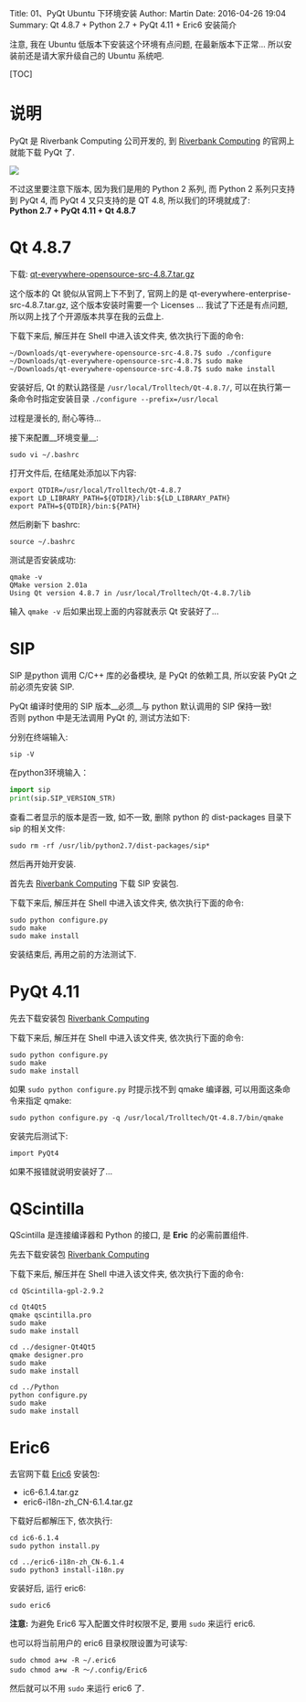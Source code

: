Title: 01、PyQt Ubuntu 下环境安装
Author: Martin
Date: 2016-04-26 19:04
Summary: Qt 4.8.7 + Python 2.7 + PyQt 4.11 + Eric6 安装简介

注意, 我在 Ubuntu 低版本下安装这个环境有点问题, 在最新版本下正常... 所以安装前还是请大家升级自己的 Ubuntu 系统吧.

[TOC]

# 说明
PyQt 是 Riverbank Computing 公司开发的, 到 [Riverbank Computing](https://www.riverbankcomputing.com/news) 的官网上就能下载 PyQt 了.

![](http://i63.tinypic.com/2lo6k5t.jpg)

不过这里要注意下版本, 因为我们是用的 Python 2 系列, 而 Python 2 系列只支持到 PyQt 4, 而 PyQt 4 又只支持的是 QT 4.8, 所以我们的环境就成了:<br>
__Python 2.7 + PyQt 4.11 + Qt 4.8.7__

# Qt 4.8.7
下载: [qt-everywhere-opensource-src-4.8.7.tar.gz](http://share.weiyun.com/97b8d2b831fec5c13cccb2880490b050)

这个版本的 Qt 貌似从官网上下不到了, 官网上的是 qt-everywhere-enterprise-src-4.8.7.tar.gz, 这个版本安装时需要一个 Licenses ... 我试了下还是有点问题, 所以网上找了个开源版本共享在我的云盘上.

下载下来后, 解压并在 Shell 中进入该文件夹, 依次执行下面的命令:

```shell
~/Downloads/qt-everywhere-opensource-src-4.8.7$ sudo ./configure
~/Downloads/qt-everywhere-opensource-src-4.8.7$ sudo make
~/Downloads/qt-everywhere-opensource-src-4.8.7$ sudo make install
```

安装好后, Qt 的默认路径是 `/usr/local/Trolltech/Qt-4.8.7/`, 可以在执行第一条命令时指定安装目录 `./configure --prefix=/usr/local`

过程是漫长的, 耐心等待...

接下来配置__环境变量__:

```shell
sudo vi ~/.bashrc
```

打开文件后, 在结尾处添加以下内容:

```
export QTDIR=/usr/local/Trolltech/Qt-4.8.7
export LD_LIBRARY_PATH=${QTDIR}/lib:${LD_LIBRARY_PATH}
export PATH=${QTDIR}/bin:${PATH}
```

然后刷新下 bashrc:

```shell
source ~/.bashrc
```

测试是否安装成功:

```shell
qmake -v
QMake version 2.01a
Using Qt version 4.8.7 in /usr/local/Trolltech/Qt-4.8.7/lib
```

输入 `qmake -v` 后如果出现上面的内容就表示 Qt 安装好了...

# SIP
SIP 是python 调用 C/C++ 库的必备模块, 是 PyQt 的依赖工具, 所以安装 PyQt 之前必须先安装 SIP.

PyQt 编译时使用的 SIP 版本__必须__与 python 默认调用的 SIP 保持一致!<br>
否则 python 中是无法调用 PyQt 的, 测试方法如下:

分别在终端输入:

```shell
sip -V
```

在python3环境输入：

```python
import sip
print(sip.SIP_VERSION_STR)
```

查看二者显示的版本是否一致, 如不一致, 删除 python 的 dist-packages 目录下 sip 的相关文件:

```shell
sudo rm -rf /usr/lib/python2.7/dist-packages/sip*
```

然后再开始开安装.

首先去 [Riverbank Computing](https://www.riverbankcomputing.com/software/sip/download) 下载 SIP 安装包.

下载下来后, 解压并在 Shell 中进入该文件夹, 依次执行下面的命令:

```shell
sudo python configure.py
sudo make
sudo make install
```

安装结束后, 再用之前的方法测试下.

# PyQt 4.11
先去下载安装包 [Riverbank Computing](https://www.riverbankcomputing.com/software/pyqt/download)

下载下来后, 解压并在 Shell 中进入该文件夹, 依次执行下面的命令:

```shell
sudo python configure.py
sudo make
sudo make install
```

如果 `sudo python configure.py` 时提示找不到 qmake 编译器, 可以用面这条命令来指定 qmake:

```shell
sudo python configure.py -q /usr/local/Trolltech/Qt-4.8.7/bin/qmake
```

安装完后测试下:

```
import PyQt4
```

如果不报错就说明安装好了...

# QScintilla
QScintilla 是连接编译器和 Python 的接口, 是 __Eric__ 的必需前置组件.

先去下载安装包 [Riverbank Computing](https://www.riverbankcomputing.com/software/qscintilla/download)

下载下来后, 解压并在 Shell 中进入该文件夹, 依次执行下面的命令:

```
cd QScintilla-gpl-2.9.2

cd Qt4Qt5
qmake qscintilla.pro
sudo make
sudo make install

cd ../designer-Qt4Qt5
qmake designer.pro
sudo make
sudo make install

cd ../Python
python configure.py
sudo make
sudo make install
```

# Eric6
去官网下载 [Eric6](http://eric-ide.python-projects.org/eric-download.html) 安装包:

- ic6\-6.1.4.tar.gz
- eric6\-i18n\-zh_CN\-6.1.4.tar.gz

下载好后都解压下, 依次执行:

```shell
cd ic6-6.1.4
sudo python install.py

cd ../eric6-i18n-zh_CN-6.1.4
sudo python3 install-i18n.py
```

安装好后, 运行 eric6:

```
sudo eric6
```

__注意:__ 为避免 Eric6 写入配置文件时权限不足, 要用 `sudo` 来运行 eric6.

也可以将当前用户的 eric6 目录权限设置为可读写:

```
sudo chmod a+w -R ~/.eric6
sudo chmod a+w -R ～/.config/Eric6
```

然后就可以不用 `sudo` 来运行 eric6 了.
